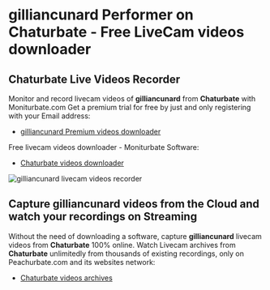 # gilliancunard Performer on Chaturbate - Free LiveCam videos downloader

## Chaturbate Live Videos Recorder

Monitor and record livecam videos of **gilliancunard** from **Chaturbate** with Moniturbate.com
Get a premium trial for free by just and only registering with your Email address:
* [gilliancunard Premium videos downloader](https://moniturbate.com/request-demo-licence-key.html)

Free livecam videos downloader - Moniturbate Software:
* [Chaturbate videos downloader](https://moniturbate.com/moniturbate-download-software.html)

![gilliancunard livecam videos recorder](https://peachurnet.com/templates/moniturbate-software.png)


## Capture gilliancunard videos from the Cloud and watch your recordings on Streaming

Without the need of downloading a software, capture **gilliancunard** livecam videos from **Chaturbate** 100% online.
Watch Livecam archives from **Chaturbate** unlimitedly from thousands of existing recordings, only on Peachurbate.com and its websites network:
* [Chaturbate videos archives](https://peachurnet.com/)